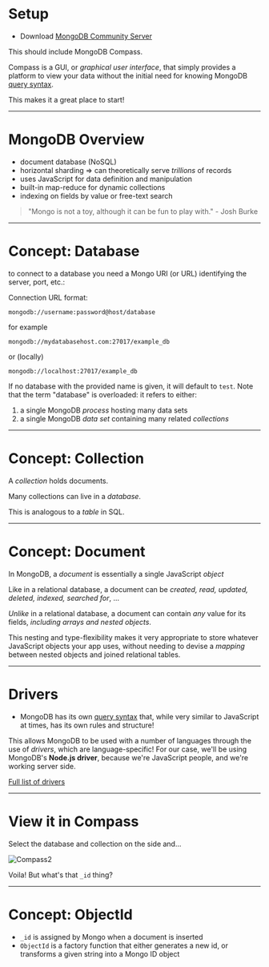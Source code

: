 # Setup
* Download [MongoDB Community Server](https://www.mongodb.com/try/download/community)

This should include MongoDB Compass.

Compass is a GUI, or *graphical user interface*, that simply provides a platform to view your data without the initial need for knowing MongoDB [query syntax](https://docs.mongodb.com/manual/tutorial/query-documents/).

This makes it a great place to start!

---

# MongoDB Overview

* document database (NoSQL)
* horizontal sharding => can theoretically serve *trillions* of records
* uses JavaScript for data definition and manipulation
* built-in map-reduce for dynamic collections
* indexing on fields by value or free-text search 

> "Mongo is not a toy, although it can be fun to play with." - Josh Burke

---

# Concept: Database

to connect to a database you need a Mongo URI (or URL) identifying the server, port, etc.:

Connection URL format:

```
mongodb://username:password@host/database
```

for example

```
mongodb://mydatabasehost.com:27017/example_db
```

or (locally)

```
mongodb://localhost:27017/example_db
```
If no database with the provided name is given, it will default to `test`.
Note that the term "database" is overloaded: it refers to either:

1. a single MongoDB *process* hosting many data sets
2. a single MongoDB *data set* containing many related *collections*

---

# Concept: Collection

A *collection* holds documents. 

Many collections can live in a *database*.

This is analogous to a *table* in SQL.

---

# Concept: Document

In MongoDB, a *document* is essentially a single JavaScript *object*

Like in a relational database, a document can be *created, read, updated, deleted, indexed, searched for*, ...

*Unlike* in a relational database, a document can contain *any* value for its fields, *including arrays and nested objects*.

This nesting and type-flexibility makes it very appropriate to store whatever JavaScript objects your app uses, without needing to devise a *mapping* between nested objects and joined relational tables.

---

# Drivers
* MongoDB has its own [query syntax](https://docs.mongodb.com/manual/tutorial/query-documents/) that, while very similar to JavaScript at times, has its own rules and structure! 

This allows MongoDB to be used with a number of languages through the use of *drivers*, which are language-specific! For our case, we'll be using MongoDB's **Node.js driver**, because we're JavaScript people, and we're working server side.

[Full list of drivers](https://docs.mongodb.com/drivers/)

---

# View it in Compass

Select the database and collection on the side and...

![Compass2](/images/Compass2.png)

Voila! But what's that `_id` thing?

---

# Concept: ObjectId

- `_id` is assigned by Mongo when a document is inserted
- `ObjectId` is a factory function that either generates a new id, or transforms a given string into a Mongo ID object
